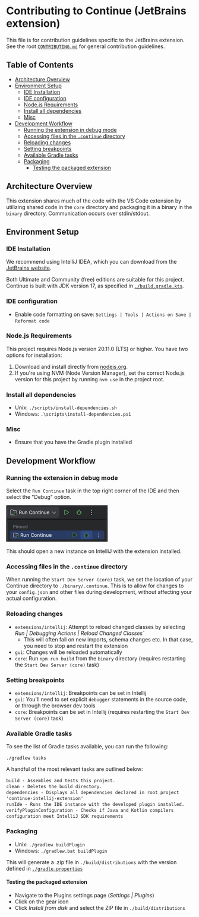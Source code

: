 # Contributing to Continue (JetBrains extension) <!-- omit in toc -->

This file is for contribution guidelines specific to the JetBrains extension. See the root [
`CONTRIBUTING.md`](../../CONTRIBUTING.md) for general contribution guidelines.

## Table of Contents <!-- omit in toc -->

- [Architecture Overview](#architecture-overview)
- [Environment Setup](#environment-setup)
  - [IDE Installation](#ide-installation)
  - [IDE configuration](#ide-configuration)
  - [Node.js Requirements](#nodejs-requirements)
  - [Install all dependencies](#install-all-dependencies)
  - [Misc](#misc)
- [Development Workflow](#development-workflow)
  - [Running the extension in debug mode](#running-the-extension-in-debug-mode)
  - [Accessing files in the `.continue` directory](#accessing-files-in-the-continue-directory)
  - [Reloading changes](#reloading-changes)
  - [Setting breakpoints](#setting-breakpoints)
  - [Available Gradle tasks](#available-gradle-tasks)
  - [Packaging](#packaging)
    - [Testing the packaged extension](#testing-the-packaged-extension)

## Architecture Overview

This extension shares much of the code with the VS Code extension by utilizing shared code in the `core` directory and
packaging it in a binary in the `binary` directory. Communication occurs over stdin/stdout.

## Environment Setup

### IDE Installation

We recommend using IntelliJ IDEA, which you can download from
the [JetBrains website](https://www.jetbrains.com/idea/download).

Both Ultimate and Community (free) editions are suitable for this project. Continue is built with JDK version 17, as
specified in [`./build.gradle.kts`](./build.gradle.kts).

### IDE configuration

- Enable code formatting on save: `Settings | Tools | Actions on Save | Reformat code`

### Node.js Requirements

This project requires Node.js version 20.11.0 (LTS) or higher. You have two options for installation:

1. Download and install directly from [nodejs.org](https://nodejs.org/en/download).
2. If you're using NVM (Node Version Manager), set the correct Node.js version for this project by running `nvm use` in
   the project root.

### Install all dependencies

- Unix: `./scripts/install-dependencies.sh`
- Windows: `.\scripts\install-dependencies.ps1`

### Misc

- Ensure that you have the Gradle plugin installed

## Development Workflow

### Running the extension in debug mode

Select the `Run Continue` task in the top right corner of the IDE and then select the "Debug" option.

![run-extension-screenshot](../../media/run-continue-intellij.png)

This should open a new instance on IntelliJ with the extension installed.

### Accessing files in the `.continue` directory

When running the `Start Dev Server (core)` task, we set the location of your Continue directory to `./binary/.continue`. This is to
allow for changes to your `config.json` and other files during development, without affecting your actual configuration.

### Reloading changes

- `extensions/intellij`: Attempt to reload changed classes by selecting
  _Run | Debugging Actions | Reload Changed Classes`_
  - This will often fail on new imports, schema changes etc. In that case, you need to stop and restart the extension
- `gui`: Changes will be reloaded automatically
- `core`: Run `npm run build` from the `binary` directory (requires restarting the `Start Dev Server (core)` task)

### Setting breakpoints

- `extensions/intellij`: Breakpoints can be set in Intellij
- `gui`: You'll need to set explicit `debugger` statements in the source code, or through the browser dev tools
- `core`: Breakpoints can be set in Intellij (requires restarting the `Start Dev Server (core)` task)

### Available Gradle tasks

To see the list of Gradle tasks available, you can run the following:

```shell
./gradlew tasks
```

A handful of the most relevant tasks are outlined below:

```shell
build - Assembles and tests this project.
clean - Deletes the build directory.
dependencies - Displays all dependencies declared in root project 'continue-intellij-extension'
runIde - Runs the IDE instance with the developed plugin installed.
verifyPluginConfiguration - Checks if Java and Kotlin compilers configuration meet IntelliJ SDK requirements
```

### Packaging

- Unix: `./gradlew buildPlugin`
- Windows: `./gradlew.bat buildPlugin`

This will generate a .zip file in `./build/distributions` with the version defined in [
`./gradle.properties`](./gradle.properties)

#### Testing the packaged extension

- Navigate to the Plugins settings page (_Settings | Plugins_)
- Click on the gear icon
- Click _Install from disk_ and select the ZIP file in `./build/distributions`
